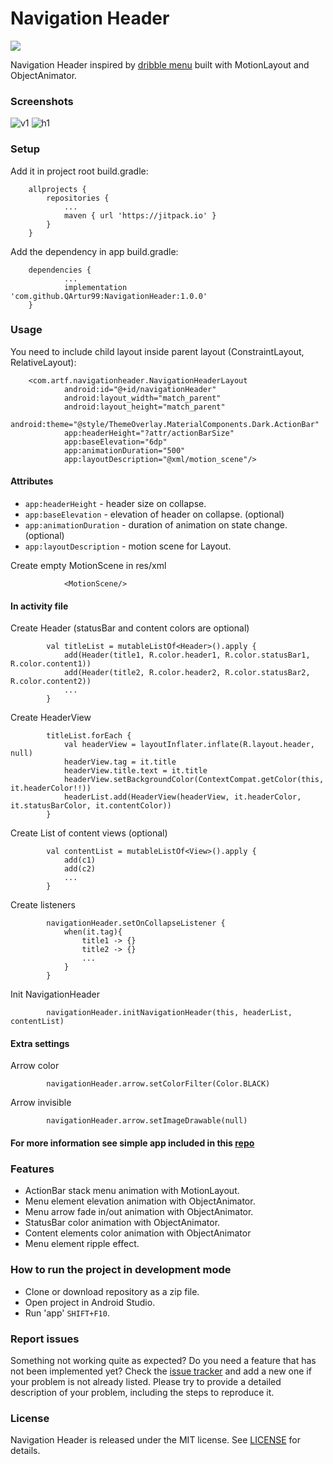 # Navigation Header
[![](https://jitpack.io/v/QArtur99/NavigationHeader.svg)](https://jitpack.io/#QArtur99/NavigationHeader)

Navigation Header inspired by [dribble menu](https://dribbble.com/shots/2653519-Menu) built with MotionLayout and ObjectAnimator.

### Screenshots
![v1](https://user-images.githubusercontent.com/25232443/60921704-777fb700-a29b-11e9-8623-9e08deaf0785.gif)
![h1](https://user-images.githubusercontent.com/25232443/60921712-7c446b00-a29b-11e9-8d6b-d8c25b7c458c.gif)

### Setup
Add it in project root build.gradle:
```
	allprojects {
		repositories {
			...
			maven { url 'https://jitpack.io' }
		}
	}
```

Add the dependency in app build.gradle:
```
	dependencies {
	        ...
	        implementation 'com.github.QArtur99:NavigationHeader:1.0.0'
	}
```

### Usage
You need to include child layout inside parent layout (ConstraintLayout, RelativeLayout):
```
    <com.artf.navigationheader.NavigationHeaderLayout
            android:id="@+id/navigationHeader"
            android:layout_width="match_parent"
            android:layout_height="match_parent"
            android:theme="@style/ThemeOverlay.MaterialComponents.Dark.ActionBar"
            app:headerHeight="?attr/actionBarSize"
            app:baseElevation="6dp"
            app:animationDuration="500"
            app:layoutDescription="@xml/motion_scene"/>
```
#### Attributes
* `app:headerHeight` - header size on collapse.
* `app:baseElevation` - elevation of header on collapse. (optional)
* `app:animationDuration` - duration of animation on state change. (optional)
* `app:layoutDescription` - motion scene for Layout.

Create empty MotionScene in res/xml
```
            <MotionScene/>
```

#### In activity file
Create Header (statusBar and content colors are optional)
```
        val titleList = mutableListOf<Header>().apply {
            add(Header(title1, R.color.header1, R.color.statusBar1, R.color.content1))
            add(Header(title2, R.color.header2, R.color.statusBar2, R.color.content2))
            ...
        }
```

Create HeaderView
```
        titleList.forEach {
            val headerView = layoutInflater.inflate(R.layout.header, null)
            headerView.tag = it.title
            headerView.title.text = it.title
            headerView.setBackgroundColor(ContextCompat.getColor(this, it.headerColor!!))
            headerList.add(HeaderView(headerView, it.headerColor, it.statusBarColor, it.contentColor))
        }
```

Create List of content views (optional)
```
        val contentList = mutableListOf<View>().apply {
            add(c1)
            add(c2)
            ...
        }
```

Create listeners
```
        navigationHeader.setOnCollapseListener {
            when(it.tag){
                title1 -> {}
                title2 -> {}
                ...
            }
        }
```

Init NavigationHeader
```
        navigationHeader.initNavigationHeader(this, headerList, contentList)
```

#### Extra settings
Arrow color
```
        navigationHeader.arrow.setColorFilter(Color.BLACK)
```

Arrow invisible
```
        navigationHeader.arrow.setImageDrawable(null)
```

#### For more information see simple app included in this [repo](https://github.com/QArtur99/NavigationHeader/tree/master/exampleNavigationHeader)

### Features
* ActionBar stack menu animation with MotionLayout.
* Menu element elevation animation with ObjectAnimator.
* Menu arrow fade in/out animation with ObjectAnimator.
* StatusBar color animation with ObjectAnimator.
* Content elements color animation with ObjectAnimator
* Menu element ripple effect.

### How to run the project in development mode
* Clone or download repository as a zip file.
* Open project in Android Studio.
* Run 'app' `SHIFT+F10`.

### Report issues
Something not working quite as expected? Do you need a feature that has not been implemented yet? Check the [issue tracker](https://github.com/QArtur99/NavigationHeader/issues) and add a new one if your problem is not already listed. Please try to provide a detailed description of your problem, including the steps to reproduce it.


### License
Navigation Header is released under the MIT license. See [LICENSE](./LICENSE) for details.